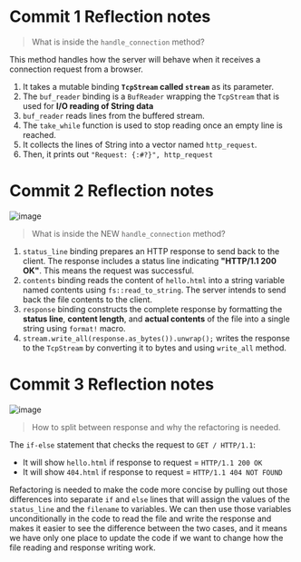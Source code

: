 # Commit 1 Reflection notes
> What is inside the `handle_connection` method?

This method handles how the server will
behave when it receives a connection request from a browser.
1. It takes a mutable binding ****`TcpStream` called `stream`**** as its parameter.
2. The `buf_reader` binding is a `BufReader` wrapping the `TcpStream` that is used for ****I/O reading of String data****
3. `buf_reader` reads lines from the buffered stream. 
4. The `take_while` function is used to stop reading once an empty line is reached.
5. It collects the lines of String into a vector named `http_request`.
6. Then, it prints out `"Request: {:#?}", http_request`

# Commit 2 Reflection notes
![image](https://github.com/sorfeb/advprog-modul6/assets/112263712/cf8a3013-0cb3-480c-8fd5-ab7b0da724a8)
> What is inside the NEW `handle_connection` method?
1. `status_line` binding prepares an HTTP response to send back to the client. The response includes a status line indicating **"HTTP/1.1 200 OK"**. This means the request was successful.
2. `contents` binding reads the content of `hello.html` into a string variable named contents using `fs::read_to_string`. The server intends to send back the file contents to the client.
3. `response` binding constructs the complete response by formatting the **status line**, **content length**, and **actual contents** of the file into a single string using `format!` macro.
4. `stream.write_all(response.as_bytes()).unwrap();` writes the response to the `TcpStream` by converting it to bytes and using `write_all` method.

# Commit 3 Reflection notes
![image](https://github.com/sorfeb/advprog-modul6/assets/112263712/9c8b5f40-3127-4de4-a67c-fc6112f021b5)
> How to split between response and why the refactoring is needed.

The `if-else` statement that checks the request to `GET / HTTP/1.1`:
- It will show `hello.html` if response to request = `HTTP/1.1 200 OK`
- It will show `404.html` if response to request = `HTTP/1.1 404 NOT FOUND`

Refactoring is needed to make the code more concise by pulling out those differences into separate `if` and `else` lines that will assign the values of the `status_line` and the `filename` to variables. We can then use those variables unconditionally in the code to read the file and write the response and makes it easier to see the difference between the two cases, and it means we have only one place to update the code if we want to change how the file reading and response writing work.
